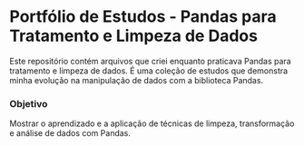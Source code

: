 # Portfólio de Estudos - Pandas para Tratamento e Limpeza de Dados

Este repositório contém arquivos que criei enquanto praticava Pandas para tratamento e limpeza de dados. É uma coleção de estudos que demonstra minha evolução na manipulação de dados com a biblioteca Pandas.

### Objetivo

Mostrar o aprendizado e a aplicação de técnicas de limpeza, transformação e análise de dados com Pandas.
